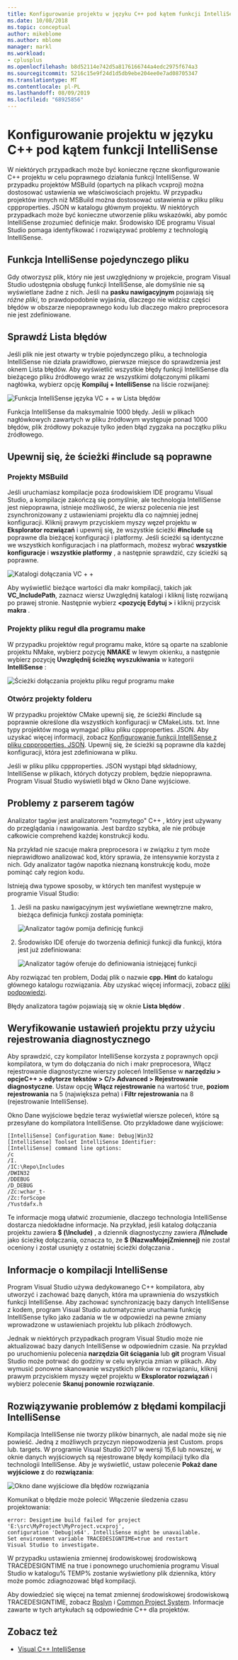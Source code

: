 ```yaml
---
title: Konfigurowanie projektu w języku C++ pod kątem funkcji IntelliSense
ms.date: 10/08/2018
ms.topic: conceptual
author: mikeblome
ms.author: mblome
manager: markl
ms.workload:
- cplusplus
ms.openlocfilehash: b8d52114e742d5a8176166744a4edc2975f674a3
ms.sourcegitcommit: 5216c15e9f24d1d5db9ebe204ee0e7ad08705347
ms.translationtype: MT
ms.contentlocale: pl-PL
ms.lasthandoff: 08/09/2019
ms.locfileid: "68925856"
---
```

# <a name="configure-a-c-project-for-intellisense"></a>Konfigurowanie projektu w języku C++ pod kątem funkcji IntelliSense

W niektórych przypadkach może być konieczne ręczne skonfigurowanie C++ projektu w celu poprawnego działania funkcji IntelliSense. W przypadku projektów MSBuild (opartych na plikach vcxproj) można dostosować ustawienia we właściwościach projektu. W przypadku projektów innych niż MSBuild można dostosować ustawienia w pliku pliku cppproperties. JSON w katalogu głównym projektu. W niektórych przypadkach może być konieczne utworzenie pliku wskazówki, aby pomóc IntelliSense zrozumieć definicje makr. Środowisko IDE programu Visual Studio pomaga identyfikować i rozwiązywać problemy z technologią IntelliSense.

## <a name="single-file-intellisense"></a>Funkcja IntelliSense pojedynczego pliku

Gdy otworzysz plik, który nie jest uwzględniony w projekcie, program Visual Studio udostępnia obsługę funkcji IntelliSense, ale domyślnie nie są wyświetlane żadne z nich. Jeśli na **pasku nawigacyjnym** pojawiają się *różne pliki*, to prawdopodobnie wyjaśnia, dlaczego nie widzisz części błędów w obszarze niepoprawnego kodu lub dlaczego makro preprocesora nie jest zdefiniowane.

## <a name="check-the-error-list"></a>Sprawdź Lista błędów

Jeśli plik nie jest otwarty w trybie pojedynczego pliku, a technologia IntelliSense nie działa prawidłowo, pierwsze miejsce do sprawdzenia jest oknem Lista błędów. Aby wyświetlić wszystkie błędy funkcji IntelliSense dla bieżącego pliku źródłowego wraz ze wszystkimi dołączonymi plikami nagłówka, wybierz opcję **Kompiluj + IntelliSense** na liście rozwijanej:

![Funkcja IntelliSense języka VC + + w Lista błędów](media/vcpp-intellisense-error-list.png)

Funkcja IntelliSense da maksymalnie 1000 błędy. Jeśli w plikach nagłówkowych zawartych w pliku źródłowym występuje ponad 1000 błędów, plik źródłowy pokazuje tylko jeden błąd zygzaka na początku pliku źródłowego.

## <a name="ensure-include-paths-are-correct"></a>Upewnij się, że ścieżki #include są poprawne

### <a name="msbuild-projects"></a>Projekty MSBuild

Jeśli uruchamiasz kompilacje poza środowiskiem IDE programu Visual Studio, a kompilacje zakończą się pomyślnie, ale technologia IntelliSense jest niepoprawna, istnieje możliwość, że wiersz polecenia nie jest zsynchronizowany z ustawieniami projektu dla co najmniej jednej konfiguracji. Kliknij prawym przyciskiem myszy węzeł projektu w **Eksplorator rozwiązań** i upewnij się, że wszystkie ścieżki **#include** są poprawne dla bieżącej konfiguracji i platformy. Jeśli ścieżki są identyczne we wszystkich konfiguracjach i na platformach, możesz wybrać **wszystkie konfiguracje** i **wszystkie platformy** , a następnie sprawdzić, czy ścieżki są poprawne.

![Katalogi dołączania VC + +](media/vcpp-intellisense-include-paths.png)

Aby wyświetlić bieżące wartości dla makr kompilacji, takich jak **VC_IncludePath**, zaznacz wiersz Uwzględnij katalogi i kliknij listę rozwijaną po prawej stronie. Następnie wybierz  **\<pozycję Edytuj >** i kliknij przycisk **makra** .

### <a name="makefile-projects"></a>Projekty pliku reguł dla programu make

W przypadku projektów reguł programu make, które są oparte na szablonie projektu NMake, wybierz pozycję **NMAKE** w lewym okienku, a następnie wybierz pozycję **Uwzględnij ścieżkę wyszukiwania** w kategorii **IntelliSense** :

![Ścieżki dołączania projektu pliku reguł programu make](media/vcpp-intellisense-makefile-include-paths.png)

### <a name="open-folder-projects"></a>Otwórz projekty folderu

W przypadku projektów CMake upewnij się, że ścieżki #include są poprawnie określone dla wszystkich konfiguracji w CMakeLists. txt. Inne typy projektów mogą wymagać pliku pliku cppproperties. JSON. Aby uzyskać więcej informacji, zobacz [Konfigurowanie funkcji IntelliSense z pliku cppproperties. JSON](/cpp/build/open-folder-projects-cpp#configure-intellisense-and-browsing-hints-with-cpppropertiesjson). Upewnij się, że ścieżki są poprawne dla każdej konfiguracji, która jest zdefiniowana w pliku.

Jeśli w pliku pliku cppproperties. JSON wystąpi błąd składniowy, IntelliSense w plikach, których dotyczy problem, będzie niepoprawna. Program Visual Studio wyświetli błąd w Okno Dane wyjściowe.

## <a name="tag-parser-issues"></a>Problemy z parserem tagów

Analizator tagów jest analizatorem "rozmytego" C++ , który jest używany do przeglądania i nawigowania. Jest bardzo szybka, ale nie próbuje całkowicie comprehend każdej konstrukcji kodu.

Na przykład nie szacuje makra preprocesora i w związku z tym może nieprawidłowo analizować kod, który sprawia, że intensywnie korzysta z nich. Gdy analizator tagów napotka nieznaną konstrukcję kodu, może pominąć cały region kodu.

Istnieją dwa typowe sposoby, w których ten manifest występuje w programie Visual Studio:

1. Jeśli na pasku nawigacyjnym jest wyświetlane wewnętrzne makro, bieżąca definicja funkcji została pominięta:

   ![Analizator tagów pomija definicję funkcji](media/vcpp-intellisense-tag-parser-macro.png)

1. Środowisko IDE oferuje do tworzenia definicji funkcji dla funkcji, która jest już zdefiniowana:

   ![Analizator tagów oferuje do definiowania istniejącej funkcji](media/vcpp-intellisense-tag-parser-function.png)

Aby rozwiązać ten problem, Dodaj plik o nazwie **cpp. Hint** do katalogu głównego katalogu rozwiązania. Aby uzyskać więcej informacji, zobacz [pliki podpowiedzi](/cpp/build/reference/hint-files).

Błędy analizatora tagów pojawiają się w oknie **Lista błędów** .

## <a name="validate-project-settings-with-diagnostic-logging"></a>Weryfikowanie ustawień projektu przy użyciu rejestrowania diagnostycznego

Aby sprawdzić, czy kompilator IntelliSense korzysta z poprawnych opcji kompilatora, w tym do dołączania do nich i makr preprocesora, Włącz rejestrowanie diagnostyczne wierszy poleceń IntelliSense w **narzędziu > opcjeC++ > edytorze tekstów > C/> Advanced > Rejestrowanie diagnostyczne**. Ustaw opcję **Włącz rejestrowanie** na wartość true, **poziom rejestrowania** na 5 (największa pełna) i **Filtr rejestrowania** na 8 (rejestrowanie IntelliSense).

Okno Dane wyjściowe będzie teraz wyświetlał wiersze poleceń, które są przesyłane do kompilatora IntelliSense. Oto przykładowe dane wyjściowe:

```output
[IntelliSense] Configuration Name: Debug|Win32
[IntelliSense] Toolset IntelliSense Identifier:
[IntelliSense] command line options:
/c
/I.
/IC:\Repo\Includes
/DWIN32
/DDEBUG
/D_DEBUG
/Zc:wchar_t-
/Zc:forScope
/Yustdafx.h
```

Te informacje mogą ułatwić zrozumienie, dlaczego technologia IntelliSense dostarcza niedokładne informacje. Na przykład, jeśli katalog dołączania projektu zawiera **$ (\Include)** , a dziennik diagnostyczny zawiera **/I\Include** jako ścieżkę dołączania, oznacza to, że **$ (NazwaMojejZmiennej)** nie został oceniony i został usunięty z ostatniej ścieżki dołączania .

## <a name="about-the-intellisense-build"></a>Informacje o kompilacji IntelliSense

Program Visual Studio używa dedykowanego C++ kompilatora, aby utworzyć i zachować bazę danych, która ma uprawnienia do wszystkich funkcji IntelliSense. Aby zachować synchronizację bazy danych IntelliSense z kodem, program Visual Studio automatycznie uruchamia funkcję IntelliSense tylko jako zadania w tle w odpowiedzi na pewne zmiany wprowadzone w ustawieniach projektu lub plikach źródłowych.

Jednak w niektórych przypadkach program Visual Studio może nie aktualizować bazy danych IntelliSense w odpowiednim czasie. Na przykład po uruchomieniu polecenia **narzędzia Git ściągania** lub **git** program Visual Studio może potrwać do godziny w celu wykrycia zmian w plikach. Aby wymusić ponowne skanowanie wszystkich plików w rozwiązaniu, kliknij prawym przyciskiem myszy węzeł projektu w **Eksplorator rozwiązań** i wybierz polecenie **Skanuj ponownie rozwiązanie**.

## <a name="troubleshooting-intellisense-build-failures"></a>Rozwiązywanie problemów z błędami kompilacji IntelliSense

Kompilacja IntelliSense nie tworzy plików binarnych, ale nadal może się nie powieść. Jedną z możliwych przyczyn niepowodzenia jest Custom. props lub. targets. W programie Visual Studio 2017 w wersji 15,6 lub nowszej, w oknie danych wyjściowych są rejestrowane błędy kompilacji tylko dla technologii IntelliSense. Aby je wyświetlić, ustaw polecenie **Pokaż dane wyjściowe z** do **rozwiązania**:

![Okno dane wyjściowe dla błędów rozwiązania](media/vcpp-intellisense-output-window.png)

Komunikat o błędzie może polecić Włączenie śledzenia czasu projektowania:

```output
error: Designtime build failed for project 'E:\src\MyProject\MyProject.vcxproj',
configuration 'Debug|x64'. IntelliSense might be unavailable.
Set environment variable TRACEDESIGNTIME=true and restart
Visual Studio to investigate.
```

W przypadku ustawienia zmiennej środowiskowej środowiskową TRACEDESIGNTIME na true i ponownego uruchomienia programu Visual Studio w katalogu% TEMP% zostanie wyświetlony plik dziennika, który może pomóc zdiagnozować błąd kompilacji.

Aby dowiedzieć się więcej na temat zmiennej środowiskowej środowiskową TRACEDESIGNTIME, zobacz [Roslyn](https://github.com/dotnet/roslyn/wiki/Diagnosing-Project-System-Build-Errors) i [Common Project System](https://github.com/dotnet/project-system/blob/master/docs/design-time-builds.md). Informacje zawarte w tych artykułach są odpowiednie C++ dla projektów.

## <a name="see-also"></a>Zobacz też

- [Visual C++ IntelliSense](visual-cpp-intellisense.md)
